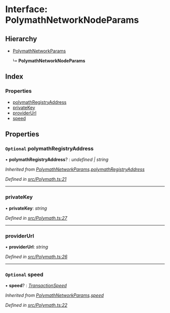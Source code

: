 # Interface: PolymathNetworkNodeParams

## Hierarchy

* [PolymathNetworkParams](_polymath_.polymathnetworkparams.md)

  ↳ **PolymathNetworkNodeParams**

## Index

### Properties

* [polymathRegistryAddress](_polymath_.polymathnetworknodeparams.md#optional-polymathregistryaddress)
* [privateKey](_polymath_.polymathnetworknodeparams.md#privatekey)
* [providerUrl](_polymath_.polymathnetworknodeparams.md#providerurl)
* [speed](_polymath_.polymathnetworknodeparams.md#optional-speed)

## Properties

### `Optional` polymathRegistryAddress

• **polymathRegistryAddress**? : *undefined | string*

*Inherited from [PolymathNetworkParams](_polymath_.polymathnetworkparams.md).[polymathRegistryAddress](_polymath_.polymathnetworkparams.md#optional-polymathregistryaddress)*

*Defined in [src/Polymath.ts:21](https://github.com/PolymathNetwork/polymath-sdk/blob/fb8c7c9/src/Polymath.ts#L21)*

___

###  privateKey

• **privateKey**: *string*

*Defined in [src/Polymath.ts:27](https://github.com/PolymathNetwork/polymath-sdk/blob/fb8c7c9/src/Polymath.ts#L27)*

___

###  providerUrl

• **providerUrl**: *string*

*Defined in [src/Polymath.ts:26](https://github.com/PolymathNetwork/polymath-sdk/blob/fb8c7c9/src/Polymath.ts#L26)*

___

### `Optional` speed

• **speed**? : *[TransactionSpeed](../enums/_types_index_.transactionspeed.md)*

*Inherited from [PolymathNetworkParams](_polymath_.polymathnetworkparams.md).[speed](_polymath_.polymathnetworkparams.md#optional-speed)*

*Defined in [src/Polymath.ts:22](https://github.com/PolymathNetwork/polymath-sdk/blob/fb8c7c9/src/Polymath.ts#L22)*
